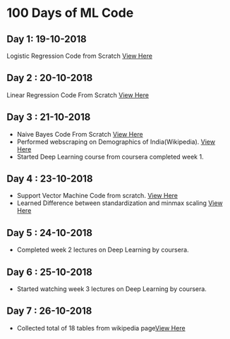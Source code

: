 # 100 Days of ML Code

## Day 1: 19-10-2018
Logistic Regression Code from Scratch  [View Here](https://github.com/pooja2512/100Days-ofMLCode/blob/master/Logistic-Regression/Logistic%20Regression%20from%20Scratch.ipynb)

## Day 2 : 20-10-2018
Linear Regression Code From Scratch [View Here](https://github.com/pooja2512/100Days-ofMLCode/blob/master/Linear%20Regression/Linear%20Regression.ipynb)

## Day 3 : 21-10-2018
- Naive Bayes Code From Scratch [View Here](https://github.com/pooja2512/100DaysofMLCode/blob/master/Naive%20Bayes.ipynb)
- Performed webscraping on Demographics of India(Wikipedia). [View Here](https://github.com/pooja2512/Web-Scraping/blob/master/Demographics%20of%20India%20Web%20Scraping.ipynb)
- Started Deep Learning course from coursera completed week 1.

## Day 4 : 23-10-2018
- Support Vector Machine Code from scratch. [View Here](https://github.com/pooja2512/100DaysofMLCode/blob/master/Support%20Vector%20Machine.ipynb)
- Learned Difference between standardization and minmax scaling [View Here](https://github.com/pooja2512/100DaysofMLCode/blob/master/standardization%20and%20minmax%20scaling.ipynb)

## Day 5 : 24-10-2018
- Completed week 2 lectures on Deep Learning by coursera.

## Day 6 : 25-10-2018
- Started watching week 3 lectures on Deep Learning by coursera.

## Day 7 : 26-10-2018
- Collected total of 18 tables from wikipedia page[View Here](https://github.com/pooja2512/Web-Scraping/blob/master/Demographics%20of%20India.ipynb)
